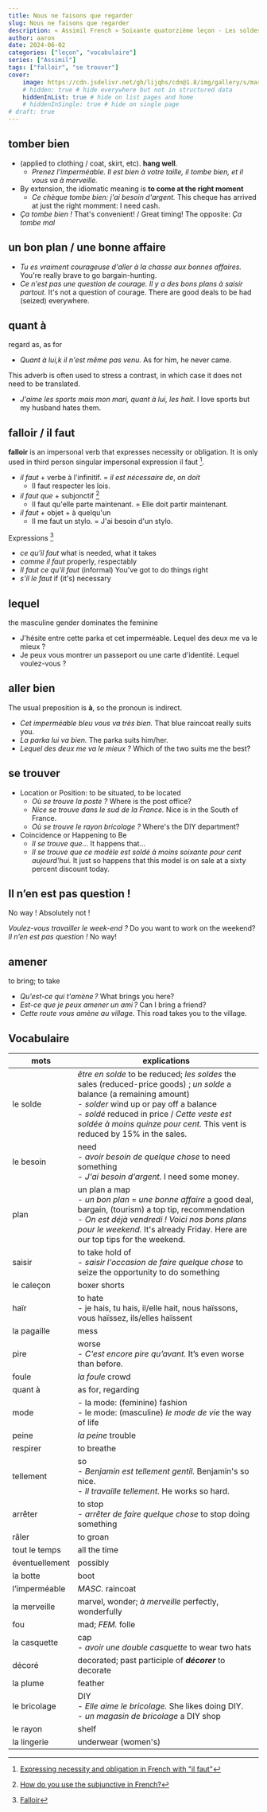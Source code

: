 ```yaml
---
title: Nous ne faisons que regarder
slug: Nous ne faisons que regarder
description: « Assimil French » Soixante quatorzième leçon - Les soldes
author: aaron
date: 2024-06-02
categories: ["leçon", "vocabulaire"]
series: ["Assimil"]
tags: ["falloir", "se trouver"]
cover: 
    image: https://cdn.jsdelivr.net/gh/lijqhs/cdn@1.8/img/gallery/s/markus-spiske-WIpNUhklTQg-unsplash.jpg
    # hidden: true # hide everywhere but not in structured data
    hiddenInList: true # hide on list pages and home
    # hiddenInSingle: true # hide on single page
# draft: true
---
```


## tomber bien

- (applied to clothing / coat, skirt, etc). **hang well**. 
  - *Prenez l'imperméable. Il est bien à votre taille, il tombe bien, et il vous va à merveille.*
- By extension, the idiomatic meaning is **to come at the right moment**
  - *Ce chèque tombe bien: j'ai besoin d'argent.* This cheque has arrived at just the right momment: I need cash.
- *Ça tombe bien !* That's convenient! / Great timing! The opposite: *Ça tombe mal*

## un bon plan / une bonne affaire

- *Tu es vraiment courageuse d'aller à la chasse aux bonnes affaires.* You're really brave to go bargain-hunting.
- *Ce n'est pas une question de courage. Il y a des bons plans à saisir partout.* It's not a question of courage. There are good deals to be had (seized) everywhere.

## quant à

regard as, as for

- *Quant à lui,k il n'est même pas venu.* As for him, he never came.

This adverb is often used to stress a contrast, in which case it does not need to be translated.

- *J'aime les sports mais mon mari, quant à lui, les hait.* I love sports but my husband hates them.


## falloir / il faut

**falloir** is an impersonal verb that expresses necessity or obligation. It is only used in third person singular impersonal expression il faut [^1].

[^1]: [Expressing necessity and obligation in French with "il faut"](https://french.kwiziq.com/revision/grammar/how-to-express-necessity-or-obligation-with-the-expression-il-faut)

- *il faut* + verbe à l'infinitif. = *il est nécessaire de*, *on doit*
  - Il faut respecter les lois.
- *il faut que* + subjonctif [^2]
  - Il faut qu'elle parte maintenant. = Elle doit partir maintenant.
- *il faut* + objet + à quelqu'un
  - Il me faut un stylo. = J'ai besoin d'un stylo.

Expressions [^3]
- *ce qu'il faut* what is needed, what it takes
- *comme il faut* properly, respectably
- *Il faut ce qu'il faut* (informal) You've got to do things right
- *s'il le faut* if (it's) necessary

[^2]: [How do you use the subjunctive in French?](https://grammar.collinsdictionary.com/french-easy-learning/how-do-you-use-the-subjunctive-in-french)

[^3]: [Falloir](https://www.lawlessfrench.com/grammar/falloir-lesson/)

## lequel

the masculine gender dominates the feminine

- J'hésite entre cette parka et cet imperméable. Lequel des deux me va le mieux ?
- Je peux vous montrer un passeport ou une carte d'identité. Lequel voulez-vous ?

## aller bien

The usual preposition is **à**, so the pronoun is indirect.

- *Cet imperméable bleu vous va très bien.* That blue raincoat really suits you.
- *La parka lui va bien.* The parka suits him/her.
- *Lequel des deux me va le mieux ?* Which of the two suits me the best?

## se trouver

- Location or Position: to be situated, to be located
  - *Où se trouve la poste ?* Where is the post office?
  - *Nice se trouve dans le sud de la France.* Nice is in the South of France.
  - *Où se trouve le rayon bricolage ?* Where's the DIY department?
- Coincidence or Happening to Be
  - *Il se trouve que…* It happens that…
  - *Il se trouve que ce modèle est soldé à moins soixante pour cent aujourd'hui.* It just so happens that this model is on sale at a sixty percent discount today.

## Il n’en est pas question !

No way ! Absolutely not !

*Voulez-vous travailler le week-end ?* Do you want to work on the weekend?   
*Il n’en est pas question !* No way!

## amener

to bring; to take

- *Qu'est-ce qui t'amène ?* What brings you here?
- *Est-ce que je peux amener un ami ?* Can I bring a friend?
- *Cette route vous amène au village.* This road takes you to the village.

## Vocabulaire

| mots | explications |
| ---- | ---- | 
| le solde | *être en solde* to be reduced; *les soldes* the sales (reduced-price goods) ; *un solde* a balance (a remaining amount) </br> - *solder* wind up or pay off a balance </br> - *soldé* reduced in price / *Cette veste est soldée à moins quinze pour cent.* This vent is reduced by 15% in the sales. | 
| le besoin | need </br> - *avoir besoin de quelque chose* to need something </br> - *J'ai besoin d'argent.* I need some money. |
| plan | un plan a map </br> - *un bon plan* = *une bonne affaire* a good deal, bargain, (tourism) a top tip, recommendation </br> - *On est déjà vendredi ! Voici nos bons plans pour le weekend.* It's already Friday. Here are our top tips for the weekend. |
| saisir | to take hold of </br> - *saisir l'occasion de faire quelque chose* to seize the opportunity to do something |
| le caleçon | boxer shorts |
| haïr | to hate </br> - je hais, tu hais, il/elle hait, nous haïssons, vous haïssez, ils/elles haïssent |
| la pagaille | mess |
| pire | worse </br> - *C'est encore pire qu’avant.* It’s even worse than before. |
| foule | *la foule* crowd |
| quant à | as for, regarding |
| mode | - la mode: (feminine) fashion </br> - le mode: (masculine) *le mode de vie* the way of life |
| peine | *la peine* trouble |
| respirer | to breathe |
| tellement | so </br> - *Benjamin est tellement gentil.* Benjamin's so nice. </br> - *Il travaille tellement.* He works so hard. |
| arrêter | to stop </br> - *arrêter de faire quelque chose* to stop doing something |
| râler | to groan |
| tout le temps | all the time |
| éventuellement | possibly |
| la botte | boot |
| l’imperméable | *MASC.* raincoat |
| la merveille | marvel, wonder; *à merveille* perfectly, wonderfully |
| fou | mad; *FEM.* folle |
| la casquette | cap </br> - *avoir une double casquette* to wear two hats |
| décoré | decorated; past participle of ***décorer*** to decorate |
| la plume | feather |
| le bricolage | DIY </br> - *Elle aime le bricolage.* She likes doing DIY. </br> - *un magasin de bricolage* a DIY shop |
| le rayon | shelf |
| la lingerie | underwear (women's) |